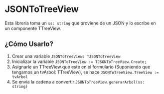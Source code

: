 # JSONToTreeView

Esta libreria toma un `ss: string` que proviene de un JSON y lo escribe en un componente TTreeView.

## ¿Cómo Usarlo?

1. Crear una variable `JSONToTreeView: TJSONToTreeView`
2. Inicializar la variable `JSONToTreeView := TJSONToTreeView.Create;`
3. Asignarle un TTreeView que este en el formulario (Suponiendo que tengamos un tvArbol: TTreeView), se hace `JSONToTreeView.TreeView := tvArbol`
4. Se envia la cadena a convertir `JSONToTreeView.generarArbol(ss: string)`